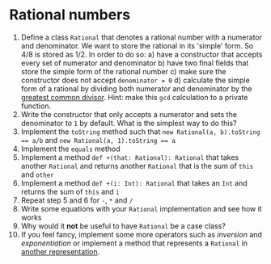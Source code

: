 # Rational numbers
1. Define a class `Rational` that denotes a rational number with a numerator and denominator. We want to store the rational in its 'simple' form. So 4/8 is stored as 1/2. In order to do so:
    a) have a constructor that accepts every set of numerator and denominator
    b) have two final fields that store the simple form of the rational number
    c) make sure the constructor does not accept `denominator = 0`
    d) calculate the simple form of a rational by dividing both numerator and denominator by the [greatest common divisor](https://en.wikipedia.org/wiki/Greatest_common_divisor#Using_Euclid.27s_algorithm). Hint: make this `gcd` calculation to a private function.
2. Write the constructor that only accepts a numerator and sets the denominator to `1` by default. What is the simplest way to do this?
3. Implement the `toString` method such that `new Rational(a, b).toString == a/b` and `new Rational(a, 1).toString == a`
4. Implement the `equals` method
5. Implement a method `def +(that: Rational): Rational` that takes another `Rational` and returns another `Rational` that is the sum of `this` and `other`
6. Implement a method `def +(i: Int): Rational` that takes an `Int` and returns the sum of `this` and `i`
7. Repeat step 5 and 6 for `-`, `*` and `/`
8. Write some equations with your `Rational` implementation and see how it works
9. Why would it **not** be useful to have `Rational` be a case class?
10. If you feel fancy, implement some more operators such as *inversion* and *exponentiation* or implement a method that represents a `Rational` in [another representation](https://en.wikipedia.org/wiki/Rational_number#Other_representations).
